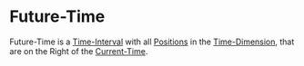 # Future-Time

Future-Time is a [Time-Interval](10000002.md) with all [Positions](60009.md) in the [Time-Dimension](10000024.md), that are on the Right of the [Current-Time](10000085.md).
